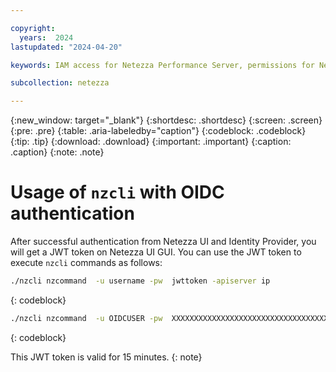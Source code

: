 ```yaml
---

copyright:
  years:  2024
lastupdated: "2024-04-20"

keywords: IAM access for Netezza Performance Server, permissions for Netezza Performance Server, identity and access management for Netezza Performance Server, roles for Netezza Performance Server, actions for Netezza Performance Server, assigning access for Netezza Performance Server

subcollection: netezza

---
```


{:new_window: target="_blank"}
{:shortdesc: .shortdesc}
{:screen: .screen}
{:pre: .pre}
{:table: .aria-labeledby="caption"}
{:codeblock: .codeblock}
{:tip: .tip}
{:download: .download}
{:important: .important}
{:caption: .caption}
{:note: .note}

# Usage of `nzcli` with OIDC authentication

After successful authentication from Netezza UI and Identity Provider, you will get a JWT token on Netezza UI GUI. You can use the JWT token to execute `nzcli` commands as follows:

 ```bash
./nzcli nzcommand  -u username -pw  jwttoken -apiserver ip
```
{: codeblock}


```bash
./nzcli nzcommand  -u OIDCUSER -pw  XXXXXXXXXXXXXXXXXXXXXXXXXXXXXXXXXXXXXXXXXXXXXXXXXXXXXXXXXXXX -apiserver X.X.X.X
```
{: codeblock}


This JWT token is valid for 15 minutes.
{: note}
